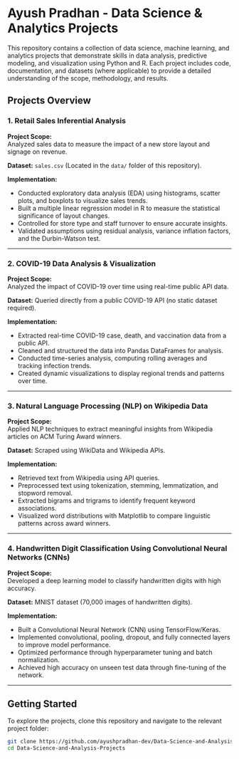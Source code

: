 # Ayush Pradhan - Data Science & Analytics Projects

This repository contains a collection of data science, machine learning, and analytics projects that demonstrate skills in data analysis, predictive modeling, and visualization using Python and R. Each project includes code, documentation, and datasets (where applicable) to provide a detailed understanding of the scope, methodology, and results.

## Projects Overview

### 1. Retail Sales Inferential Analysis
**Project Scope:**  
Analyzed sales data to measure the impact of a new store layout and signage on revenue.  

**Dataset:** `sales.csv` (Located in the `data/` folder of this repository).  

**Implementation:**  
- Conducted exploratory data analysis (EDA) using histograms, scatter plots, and boxplots to visualize sales trends.  
- Built a multiple linear regression model in R to measure the statistical significance of layout changes.  
- Controlled for store type and staff turnover to ensure accurate insights.  
- Validated assumptions using residual analysis, variance inflation factors, and the Durbin-Watson test.  

---

### 2. COVID-19 Data Analysis & Visualization
**Project Scope:**  
Analyzed the impact of COVID-19 over time using real-time public API data.  

**Dataset:** Queried directly from a public COVID-19 API (no static dataset required).  

**Implementation:**  
- Extracted real-time COVID-19 case, death, and vaccination data from a public API.  
- Cleaned and structured the data into Pandas DataFrames for analysis.  
- Conducted time-series analysis, computing rolling averages and tracking infection trends.  
- Created dynamic visualizations to display regional trends and patterns over time.  

---

### 3. Natural Language Processing (NLP) on Wikipedia Data
**Project Scope:**  
Applied NLP techniques to extract meaningful insights from Wikipedia articles on ACM Turing Award winners.  

**Dataset:** Scraped using WikiData and Wikipedia APIs.  

**Implementation:**  
- Retrieved text from Wikipedia using API queries.  
- Preprocessed text using tokenization, stemming, lemmatization, and stopword removal.  
- Extracted bigrams and trigrams to identify frequent keyword associations.  
- Visualized word distributions with Matplotlib to compare linguistic patterns across award winners.  

---

### 4. Handwritten Digit Classification Using Convolutional Neural Networks (CNNs)
**Project Scope:**  
Developed a deep learning model to classify handwritten digits with high accuracy.  

**Dataset:** MNIST dataset (70,000 images of handwritten digits).  

**Implementation:**  
- Built a Convolutional Neural Network (CNN) using TensorFlow/Keras.  
- Implemented convolutional, pooling, dropout, and fully connected layers to improve model performance.  
- Optimized performance through hyperparameter tuning and batch normalization.  
- Achieved high accuracy on unseen test data through fine-tuning of the network.  

---

## Getting Started
To explore the projects, clone this repository and navigate to the relevant project folder:

```sh
git clone https://github.com/ayushpradhan-dev/Data-Science-and-Analysis-Projects.git
cd Data-Science-and-Analysis-Projects
